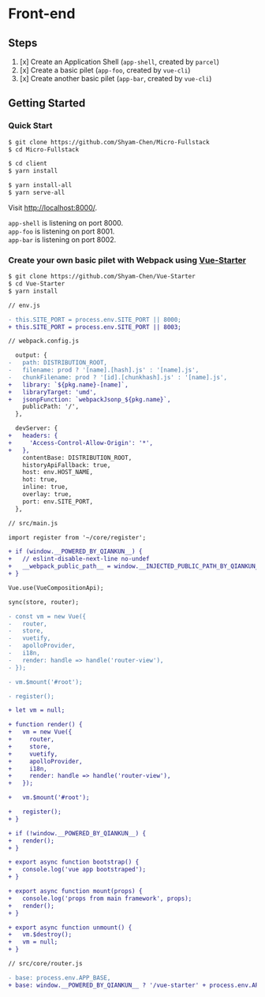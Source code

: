 # Front-end

## Steps

1. [x] Create an Application Shell (`app-shell`, created by `parcel`)
2. [x] Create a basic pilet (`app-foo`, created by `vue-cli`)
3. [x] Create another basic pilet (`app-bar`, created by `vue-cli`)

## Getting Started

### Quick Start

```sh
$ git clone https://github.com/Shyam-Chen/Micro-Fullstack
$ cd Micro-Fullstack

$ cd client
$ yarn install

$ yarn install-all
$ yarn serve-all
```

Visit [http://localhost:8000/](http://localhost:8000/).

`app-shell` is listening on port 8000.<br>
`app-foo` is listening on port 8001.<br>
`app-bar` is listening on port 8002.

### Create your own basic pilet with Webpack using [Vue-Starter](https://github.com/Shyam-Chen/Vue-Starter)

```sh
$ git clone https://github.com/Shyam-Chen/Vue-Starter
$ cd Vue-Starter
$ yarn install
```

```diff
// env.js

- this.SITE_PORT = process.env.SITE_PORT || 8000;
+ this.SITE_PORT = process.env.SITE_PORT || 8003;
```

```diff
// webpack.config.js

  output: {
-   path: DISTRIBUTION_ROOT,
-   filename: prod ? '[name].[hash].js' : '[name].js',
-   chunkFilename: prod ? '[id].[chunkhash].js' : '[name].js',
+   library: `${pkg.name}-[name]`,
+   libraryTarget: 'umd',
+   jsonpFunction: `webpackJsonp_${pkg.name}`,
    publicPath: '/',
  },

  devServer: {
+   headers: {
+     'Access-Control-Allow-Origin': '*',
+   },
    contentBase: DISTRIBUTION_ROOT,
    historyApiFallback: true,
    host: env.HOST_NAME,
    hot: true,
    inline: true,
    overlay: true,
    port: env.SITE_PORT,
  },
```

```diff
// src/main.js

import register from '~/core/register';

+ if (window.__POWERED_BY_QIANKUN__) {
+   // eslint-disable-next-line no-undef
+   __webpack_public_path__ = window.__INJECTED_PUBLIC_PATH_BY_QIANKUN__;
+ }

Vue.use(VueCompositionApi);

sync(store, router);

- const vm = new Vue({
-   router,
-   store,
-   vuetify,
-   apolloProvider,
-   i18n,
-   render: handle => handle('router-view'),
- });

- vm.$mount('#root');

- register();

+ let vm = null;

+ function render() {
+   vm = new Vue({
+     router,
+     store,
+     vuetify,
+     apolloProvider,
+     i18n,
+     render: handle => handle('router-view'),
+   });

+   vm.$mount('#root');

+   register();
+ }

+ if (!window.__POWERED_BY_QIANKUN__) {
+   render();
+ }

+ export async function bootstrap() {
+   console.log('vue app bootstraped');
+ }

+ export async function mount(props) {
+   console.log('props from main framework', props);
+   render();
+ }

+ export async function unmount() {
+   vm.$destroy();
+   vm = null;
+ }
```

```diff
// src/core/router.js

- base: process.env.APP_BASE,
+ base: window.__POWERED_BY_QIANKUN__ ? '/vue-starter' + process.env.APP_BASE : process.env.APP_BASE,
```
